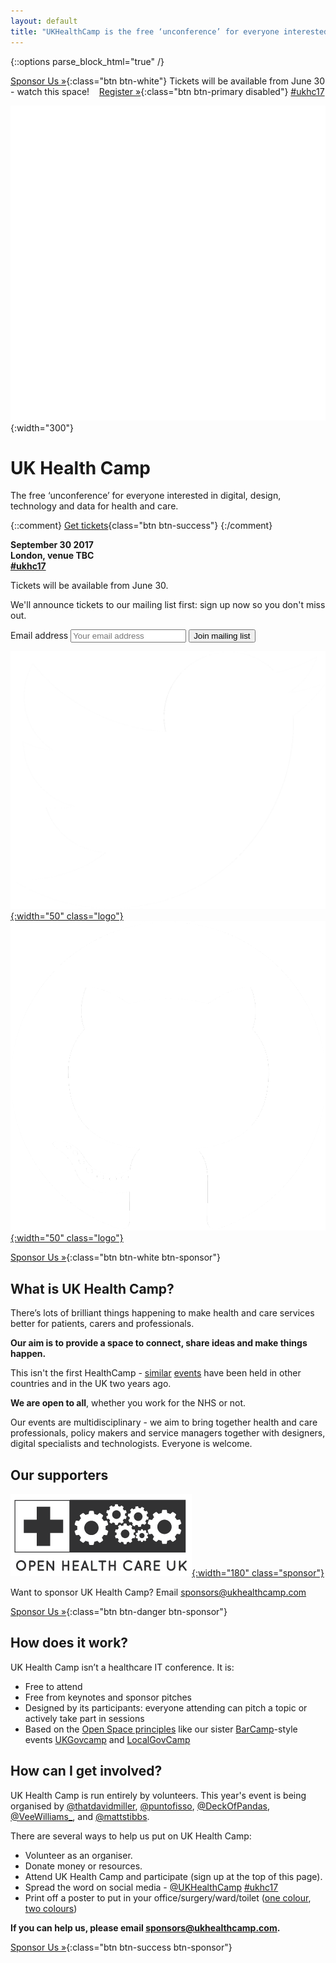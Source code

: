```yaml
---
layout: default
title: "UKHealthCamp is the free ‘unconference’ for everyone interested in digital, design and data for health and care"
---
```

{::options parse_block_html="true" /}

<div class="alert-bar">

<span class="left">[Sponsor Us &raquo;][1]{:class="btn btn-white"}</span>
Tickets will be available from June 30 - watch this space! &nbsp;&nbsp; [Register &raquo;](){:class="btn btn-primary disabled"}
<span class="right">[#ukhc17](https://twitter.com/search?q=%23ukhc17&amp;src=typd)</span>

[1]: https://paper.dropbox.com/doc/UKHealthCamp-sponsorship-VwrXp3lWzdGRqQo1PGf13

</div>


<div class="jumbotron">

![UKHealthCamp Logo](images/ukhealthcamp_logo.png){:width="300"}

# UK Health Camp
The free ‘unconference’ for everyone interested in digital, design, technology and data for health and care.

{::comment}
[Get tickets](https://www.eventbrite.co.uk/e/ukhealthcamp-2015-tickets-18711686157){class="btn btn-success"}
{:/comment}

**September 30 2017  
London, venue TBC  
[#ukhc17](https://twitter.com/search?q=%23ukhc17&amp;src=typd)**

Tickets will be available from June 30.

We'll announce tickets to our mailing list first: sign up now so you don't miss out.

<form action="//ukhealthcamp.us11.list-manage.com/subscribe/post?u=d6e1cdf0510d674a480518c55&amp;id=359b65b939" method="post">
<label class="sr-only" for="mce-EMAIL">Email address</label>
<input type="email" name="EMAIL" id="mce-EMAIL" placeholder="Your email address">
<button type="submit" class="btn btn-info" name="subscribe" id="mc-embedded-subscribe">Join mailing list</button>
</form>

[![Twitter](images/twitter_logo.png){:width="50" class="logo"}](https://twitter.com/UKHealthCamp)
[![GitHub](images/github_logo.png){:width="50" class="logo"}](https://github.com/UKHealthCamp)

[Sponsor Us &raquo;][1]{:class="btn btn-white btn-sponsor"}

</div>


<div class="section">

## What is UK Health Camp?
There’s lots of brilliant things happening to make health and care services better for patients, carers and professionals.

**Our aim is to provide a space to connect, share ideas and make things happen.**

This isn't the first HealthCamp - [similar](http://healthca.mp) [events](https://en.wikipedia.org/wiki/HealthCamp) have been held in other countries and in the UK two years ago.

**We are open to all**, whether you work for the NHS or not.

Our events are multidisciplinary - we aim to bring together health and care professionals, policy makers and service managers together with designers, digital specialists and technologists. Everyone is welcome.

## Our supporters

[![Open Health Care](images/openhealthcare.png){:width="180" class="sponsor"}](http://openhealthcare.org.uk/)

Want to sponsor UK Health Camp? Email [sponsors@ukhealthcamp.com](mailto:sponsors@ukhealthcamp.com)

[Sponsor Us &raquo;][1]{:class="btn btn-danger btn-sponsor"}

</div>


<div class="section blue">

## How does it work?
UK Health Camp isn’t a healthcare IT conference. It is:

- Free to attend
- Free from keynotes and sponsor pitches
- Designed by its participants: everyone attending can pitch a topic or actively take part in sessions
- Based on the [Open Space principles](https://en.wikipedia.org/wiki/Open_Space_Technology) like our sister [BarCamp](http://barcamp.org)-style events [UKGovcamp](http://www.ukgovcamp.com) and [LocalGovCamp](http://localgovdigital.info/localgovcamp/) 

</div>


<div class="section orange">

## How can I get involved?
UK Health Camp is run entirely by volunteers. This year's event is being organised by [@thatdavidmiller](http://twitter.com/thatdavidmiller), [@puntofisso](http://twitter.com/puntofisso), [@DeckOfPandas](http://twitter.com/deckofpandas), [@VeeWilliams_](http://twitter.com/VeeWilliams_), and [@mattstibbs](http://twitter.com/mattstibbs).

There are several ways to help us put on UK Health Camp:
- Volunteer as an organiser.
- Donate money or resources.
- Attend UK Health Camp and participate (sign up at the top of this page).
- Spread the word on social media - [@UKHealthCamp](https://twitter.com/UKHealthCamp) [#ukhc17](https://twitter.com/search?q=%23ukhc17&amp;src=typd)
- Print off a poster to put in your office/surgery/ward/toilet ([one colour](branding/posters/poster_mono.pdf), [two colours](branding/posters/poster_twocolours.pdf))

**If you can help us, please email [sponsors@ukhealthcamp.com](mailto:sponsors@ukhealthcamp.com).**

[Sponsor Us &raquo;][1]{:class="btn btn-success btn-sponsor"}

</div>